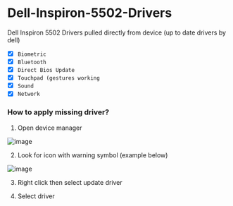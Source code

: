 # Dell-Inspiron-5502-Drivers
Dell Inspiron 5502 Drivers pulled directly from device (up to date drivers by dell)

- [X] ``Biometric``
- [X] ``Bluetooth``
- [X] ``Direct Bios Update``
- [X] ``Touchpad (gestures working``
- [X] ``Sound``
- [X] ``Network``

### How to apply missing driver?
1. Open device manager

![image](https://github.com/MoonisReal/Dell-Inspiron-5502-Drivers/assets/140104583/1a181c2b-ba1e-4231-a518-805361ff6619)

2. Look for icon with warning symbol
(example below)

![image](https://github.com/MoonisReal/Dell-Inspiron-5502-Drivers/assets/140104583/caa50ff6-d7b9-455b-9ed8-3a98d4021f09)

3. Right click then select update driver
   
4. Select driver
